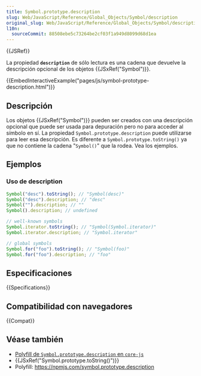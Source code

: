 ```yaml
---
title: Symbol.prototype.description
slug: Web/JavaScript/Reference/Global_Objects/Symbol/description
original_slug: Web/JavaScript/Reference/Global_Objects/Symbol/description
l10n:
  sourceCommit: 88508ebe5c73264be2cf03f1a949d8099d68d1ea
---
```


{{JSRef}}

La propiedad **`description`** de sólo lectura es una cadena que devuelve la descripción opcional de los objetos {{JSxRef("Symbol")}}.

{{EmbedInteractiveExample("pages/js/symbol-prototype-description.html")}}

## Descripción

Los objetos {{JSxRef("Symbol")}} pueden ser creados con una descripción opcional que puede ser usada para depuración pero no para acceder al símbolo en sí. La propiedad `Symbol.prototype.description` puede utilizarse para leer esa descripción. Es diferente a `Symbol.prototype.toString()` ya que no contiene la cadena "`Symbol()`" que la rodea. Vea los ejemplos.

## Ejemplos

### Uso de description

```js
Symbol("desc").toString(); // "Symbol(desc)"
Symbol("desc").description; // "desc"
Symbol("").description; // ""
Symbol().description; // undefined

// well-known symbols
Symbol.iterator.toString(); // "Symbol(Symbol.iterator)"
Symbol.iterator.description; // "Symbol.iterator"

// global symbols
Symbol.for("foo").toString(); // "Symbol(foo)"
Symbol.for("foo").description; // "foo"
```

## Especificaciones

{{Specifications}}

## Compatibilidad con navegadores

{{Compat}}

## Véase también

- [Polyfill de `Symbol.prototype.description` en `core-js`](https://github.com/zloirock/core-js#ecmascript-symbol)
- {{JSxRef("Symbol.prototype.toString()")}}
- Polyfill: <https://npmjs.com/symbol.prototype.description>
